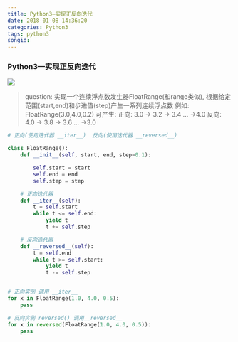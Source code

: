 ```yaml
---
title: Python3—实现正反向迭代
date: 2018-01-08 14:36:20
categories: Python3
tags: python3
songid:
---
```

### Python3—实现正反向迭代
![](https://images.pexels.com/photos/774664/pexels-photo-774664.jpeg?w=940&h=650&auto=compress&cs=tinysrgb)
<!-- more -->

> question:
> 实现一个连续浮点数发生器FloatRange(和range类似),
> 根据给定范围(start,end)和步进值(step)产生一系列连续浮点数
> 例如: FloatRange(3.0,4.0,0.2) 可产生:
> 正向: 3.0 -> 3.2 -> 3.4 ... ->4.0
> 反向: 4.0 -> 3.8 -> 3.6 ... ->3.0

```python
# 正向(使用迭代器 __iter__)  反向(使用迭代器 __reversed__)

class FloatRange():
    def __init__(self, start, end, step=0.1):

        self.start = start
        self.end = end
        self.step = step

    # 正向迭代器
    def __iter__(self):
        t = self.start
        while t <= self.end:
            yield t
            t += self.step

    # 反向迭代器
    def __reversed__(self):
        t = self.end
        while t >= self.start:
            yield t
            t -= self.step


# 正向实例 调用 __iter__
for x in FloatRange(1.0, 4.0, 0.5):
    pass

# 反向实例 reversed() 调用__reversed__
for x in reversed(FloatRange(1.0, 4.0, 0.5)):
    pass
```